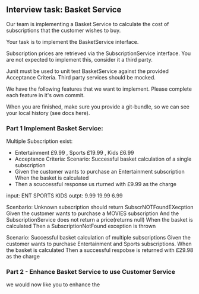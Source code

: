 ## Interview task: Basket Service

Our team is implementing a Basket Service to calculate the cost of subscriptions that the 
customer wishes to buy.

Your task is to implement the BasketService interface.

Subscription prices are retrieved via the SubscriptionService interface. You are not expected
to implement this, consider it a third party.

Junit must be used to unit test BasketService against the provided Acceptance Criteria. Third party services
should be mocked.

We have the following features that we want to implement. Please complete each feature in it's own commit.

When you are finished, make sure you provide a git-bundle, so we can see your local history (see docs here).


### Part 1 Implement Basket Service:
Multiple Subscription exist:

- Entertainment £9.99 , Sports £19.99 , Kids £6.99
- Acceptance Criteria: Scenario: Successful basket calculation of a single subscription
- Given the customer wants to purchase an Entertainment subscription When the basket is calculated
- Then a scuccessful response us rturned with £9.99 as the charge

input: ENT SPORTS KIDS
outpt: 9.99 19.99 6.99

Scenbario:
Unknown subscription should return SubscrNOTFoundEXecption 
Given the customer wants to purchase a MOVIES subscription And the SubscriptionService does not return a price(returns null)
When the basket is calculated Then a SubscriptionNotFound exception is thrown


Scenario:
Successful basket calculation of multiple subscriptions
Given the customer wants to purchase Entertainment and Sports subscriptions.
When the basket is calculated 
Then a successful respobse is returned with £29.98 as the charge



### Part 2 - Enhance Basket Service to use Customer Service

we would now like you to enhance the 